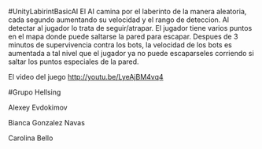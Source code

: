 #UnityLabirintBasicAI 
El AI camina por el laberinto de la manera aleatoria, cada segundo aumentando su velocidad y el rango de deteccion. Al detectar al jugador lo trata de seguir/atrapar. El jugador tiene varios puntos en el mapa donde puede saltarse la pared para escapar. Despues de 3 minutos de supervivencia contra los bots, la velocidad de los bots es aumentada a tal nivel que el jugador ya no puede escaparseles corriendo si saltar los puntos especiales de la pared.

El video del juego http://youtu.be/LyeAjBM4vq4

#Grupo Hellsing

Alexey Evdokimov

Bianca Gonzalez Navas

Carolina Bello
